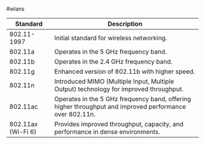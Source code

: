 #wlans

| Standard           | Description                                                                                             |
| ------------------ | ------------------------------------------------------------------------------------------------------- |
| 802.11-1997        | Initial standard for wireless networking.                                                               |
| 802.11a            | Operates in the 5 GHz frequency band.                                                                   |
| 802.11b            | Operates in the 2.4 GHz frequency band.                                                                 |
| 802.11g            | Enhanced version of 802.11b with higher speed.                                                          |
| 802.11n            | Introduced MIMO (Multiple Input, Multiple Output) technology for improved throughput.                   |
| 802.11ac           | Operates in the 5 GHz frequency band, offering higher throughput and improved performance over 802.11n. |
| 802.11ax (Wi-Fi 6) | Provides improved throughput, capacity, and performance in dense environments.                          |

